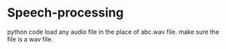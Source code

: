 # Speech-processing
python code
load any audio file in the place of abc.wav file. make sure the file is a wav file.
